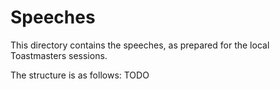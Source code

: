 # Speeches

This directory contains the speeches, as prepared for the local Toastmasters sessions.

The structure is as follows:
TODO

